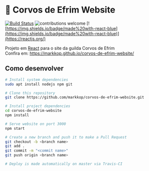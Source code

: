 # :parrot: Corvos de Efrim Website

[![Build Status](https://travis-ci.com/Markkop/corvos-de-efrim-website.svg?branch=master)](https://travis-ci.com/github/Markkop/corvos-de-efrim-website)
![contributions welcome](https://img.shields.io/badge/contributions-welcome-brightgreen.svg?style=flat)
[![https://img.shields.io/badge/made%20with-react-blue](https://img.shields.io/badge/made%20with-react-blue)](https://reactjs.org/)

Projeto em [React](https://reactjs.org/) para o site da guilda Corvos de Efrim  
Confira em: https://markkop.github.io/corvos-de-efrim-website/

## Como desenvolver

```bash
# Install system dependencies
sudo apt install nodejs npm git

# Clone this repository
git clone https://github.com/markkop/corvos-de-efrim-website.git

# Install project dependencies
cd corvos-de-efrim-website
npm install

# Serve website on port 3000
npm start

# Create a new branch and push it to make a Pull Request
git checkout -b <branch name>
git add .
git commit -m "<commit name>"
git push origin <branch name>

# Deploy is made automatically on master via Travis-CI
```
